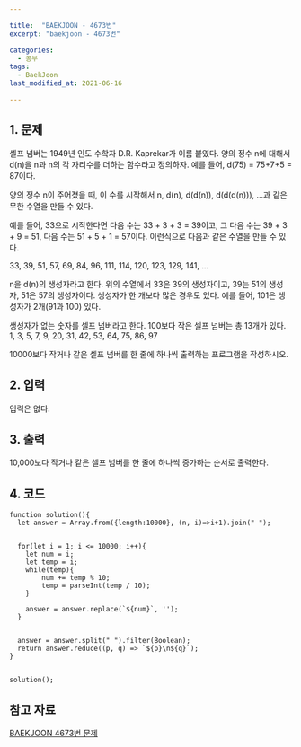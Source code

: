 ```yaml
---

title:  "BAEKJOON - 4673번"
excerpt: "baekjoon - 4673번"

categories:
  - 공부
tags:
  - BaekJoon
last_modified_at: 2021-06-16

---
```


## 1. 문제

셀프 넘버는 1949년 인도 수학자 D.R. Kaprekar가 이름 붙였다. 양의 정수 n에 대해서 d(n)을 n과 n의 각 자리수를 더하는 함수라고 정의하자. 예를 들어, d(75) = 75+7+5 = 87이다.

양의 정수 n이 주어졌을 때, 이 수를 시작해서 n, d(n), d(d(n)), d(d(d(n))), ...과 같은 무한 수열을 만들 수 있다. 

예를 들어, 33으로 시작한다면 다음 수는 33 + 3 + 3 = 39이고, 그 다음 수는 39 + 3 + 9 = 51, 다음 수는 51 + 5 + 1 = 57이다. 이런식으로 다음과 같은 수열을 만들 수 있다.

33, 39, 51, 57, 69, 84, 96, 111, 114, 120, 123, 129, 141, ...

n을 d(n)의 생성자라고 한다. 위의 수열에서 33은 39의 생성자이고, 39는 51의 생성자, 51은 57의 생성자이다. 생성자가 한 개보다 많은 경우도 있다. 예를 들어, 101은 생성자가 2개(91과 100) 있다. 

생성자가 없는 숫자를 셀프 넘버라고 한다. 100보다 작은 셀프 넘버는 총 13개가 있다. 1, 3, 5, 7, 9, 20, 31, 42, 53, 64, 75, 86, 97

10000보다 작거나 같은 셀프 넘버를 한 줄에 하나씩 출력하는 프로그램을 작성하시오.

## 2. 입력

입력은 없다.

## 3. 출력

10,000보다 작거나 같은 셀프 넘버를 한 줄에 하나씩 증가하는 순서로 출력한다.

## 4. 코드

```
function solution(){
  let answer = Array.from({length:10000}, (n, i)=>i+1).join(" ");


  for(let i = 1; i <= 10000; i++){
    let num = i;
    let temp = i;
    while(temp){
        num += temp % 10;	
        temp = parseInt(temp / 10);
    }
    
    answer = answer.replace(`${num}`, '');
  }


  answer = answer.split(" ").filter(Boolean);
  return answer.reduce((p, q) => `${p}\n${q}`);
}


solution();
```

## 참고 자료

[BAEKJOON 4673번 문제][1]

[1]: https://www.acmicpc.net/problem/4673